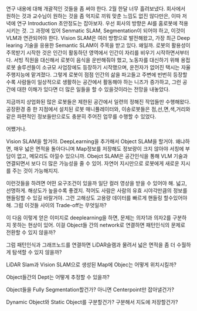 
연구 내용에 대해 개괄적인 것들을 좀 써야 한다. 2월 한달 너무 흘려보냈다. 
회사에서 원하는 것과 교수님이 원하는 것을 좀 억지로 끼워 맞춘 느낌도 없진 않다만은, 이따 저녁에 연구 Introduction 초안정도는 잡아보자. 
우선 회사의 방향은 AI를 홈로봇에 적용시키는 것. 그 과정에 있어 Senmatic SLAM, Segmentation이 되어야 하고, 이것이 VLM과 연관되어야 한다. 
Vision SLAM은 여러 방향으로 발전해왔고, 가장 최근 Deep learing 기술을 응용한 Semantic SLAM이 주목을 받고 있다. 왜일까. 
로봇의 활용성이 주목받기 시작한 것은 인간이 활동하던 영역에서 인간이 자리를 비우기 시작하면서부터다. 서빙 직원을 대신해서 로봇이 음식을 
운반해줘야 했고, 노동자를 대신하기 위해 용접로봇 솔루션들이 소규모 사업장에도 등장하기 시작했으며, 운전자가 없어진 택시는 자율주행지능에 맡겨졌다. 
그렇게 로봇이 점점 인간의 삶을 파고들고 주변에 빈번히 등장할수록 사람들이 일상적으로 생활하는 공간에서 활동해야 하는 니즈가 증가하고, 
그런 공간에 대한 이해가 있다면 더 많은 일들을 할 수 있을것이라는 전망을 내놓았다. 

지금까지 상업화된 많은 로봇들은 제한된 공간에서 일련의 정해진 작업들만 수행해왔다. 공장환경 중 한 지점에서 설치된 로봇 매니퓰레이터와, 이송로봇들은 
점,선,면,색,거리와 같은 파편적인 정보들만으로도 충분히 주어진 업무를 수행할 수 있었다. 

어쨌거나. 

Vision SLAM을 할거야. 
DeepLearning을 추가해서 Object SLAM을 할거야. 
왜냐하면, 매우 넓은 면적을 돌아다니며 Map정보를 저장해도 정보량이 크지 않아야 서칭에 부담이 없고, 메모리도 아낄수 있으니까. 
Obejct SLAM은 공간인식을 통해 VLM 기술과 연결되면서 보다 더 많은 가능성을 줄 수 있어. 
자연어 지시만으로 로봇에게 새로운 지시를 주는 것이 가능해지지. 

이런것들을 하려면 어떤 요구조건이 있을까
일단 컬러 영상을 받을 수 있어야 해. 넓고, 선명하게. 해상도가 높을수록 좋겠지. 적어도 사람은 사람의 유효 시야각만큼의 정보를 핸들링할 수 있길 바랄거야. 
그런 고해상도 고용량 데이터를 빠르게 핸들링 할수있어야 해. 
그럼 이것들 사이의 Trade-off는 무엇일까? 

이 다음 이렇게 얻은 이미지로 deeplearning을 하면, 문제는 의자1과 의자2를 구분하지 못하는 현상이 있어. 
이걸 Object들 간의 network로 연결하면 패턴인식의 문제로 전환할 수 있지 않을까?

그럼 패턴인식과 그래프노드를 연결하면 LiDAR슬램과 물려서 넓은 면적을 좀 더 수월하게 탐색할 수 있지 않을까? 

LiDAR Slam과 Vision SLAM으로 생성된 Map에 Objec는 어떻게 위치시킬까? 

Object들간의 Dept는 어떻게 추정할 수 있을까? 

Object들을 Fully Segmentation할건가? 아니면 Centerpoint만 잡아낼건가? 

Dynamic Object와 Static Object를 구분할건가? 구분해서 지도에 저장할건가? 
